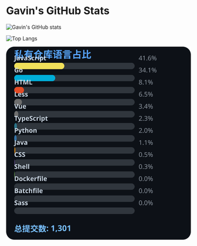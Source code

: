 # Gavin's GitHub Stats

![Gavin's GitHub stats](https://github-readme-stats.vercel.app/api?username=gavinhaydy&show_icons=true&theme=tokyonight)

![Top Langs](https://github-readme-stats.vercel.app/api/top-langs/?username=gavinhaydy&layout=compact)



















































































<!-- PRIVATE_STATS_START -->
![私有仓库统计](./.github/private-stats.svg)
<!-- PRIVATE_STATS_END -->


















































































